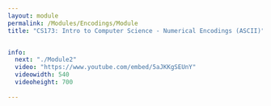 ```yaml
---
layout: module
permalink: /Modules/Encodings/Module
title: "CS173: Intro to Computer Science - Numerical Encodings (ASCII)"


info:
  next: "./Module2"
  video: "https://www.youtube.com/embed/5aJKKgSEUnY"
  videowidth: 540
  videoheight: 700
  
---
```

